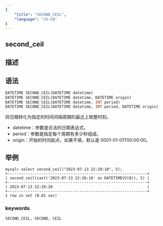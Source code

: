 ```yaml
---
{
    "title": "SECOND_CEIL",
    "language": "zh-CN"
}
---
```


## second_ceil
## 描述
## 语法

```sql
DATETIME SECOND_CEIL(DATETIME datetime)
DATETIME SECOND_CEIL(DATETIME datetime, DATETIME origin)
DATETIME SECOND_CEIL(DATETIME datetime, INT period)
DATETIME SECOND_CEIL(DATETIME datetime, INT period, DATETIME origin)
```

将日期转化为指定的时间间隔周期的最近上取整时刻。

- datetime：参数是合法的日期表达式。
- period：参数是指定每个周期有多少秒组成。
- origin：开始的时间起点，如果不填，默认是 0001-01-01T00:00:00。

## 举例

```
mysql> select second_ceil("2023-07-13 22:28:18", 5);
+--------------------------------------------------------------+
| second_ceil(cast('2023-07-13 22:28:18' as DATETIMEV2(0)), 5) |
+--------------------------------------------------------------+
| 2023-07-13 22:28:20                                          |
+--------------------------------------------------------------+
1 row in set (0.01 sec)
```

### keywords

    SECOND_CEIL, SECOND, CEIL
